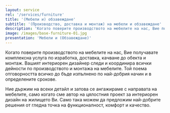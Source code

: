 ```yaml
---
layout: service
rel: '/services/furniture'
title: '(Мебели и) обзавеждане'
subtitle: '(Производство, доставка и монтаж) на мебели и обзавеждане'
description: 'Когато поверите производството на мебелите на нас, Вие получавате комплексна услуга по изработка, доставка, качване до обекта и монтаж.'
image: /images/base-furniture-01.jpg
presentation: 'Мебели и (Обзавеждане)'
---
```

Когато поверите производството на мебелите на нас, Вие получавате комплексна услуга по изработка, доставка, качване до обекта и монтаж. Вашият интериорен дизайнер следи и координира всички дейности по производството и монтажа на мебелите. Той поема отговорността всичко до бъде изпълнено по най-добрия начин и в определените срокове.

Ние държим на всеки детайл и затова се ангажираме с направата на мебелите, само когато сме автор на цялостния проект за интериорен дизайн на жилището Ви. Само така можем да предложим най-добрите решения от гледна точка на функционалност, комфорт и качество. 